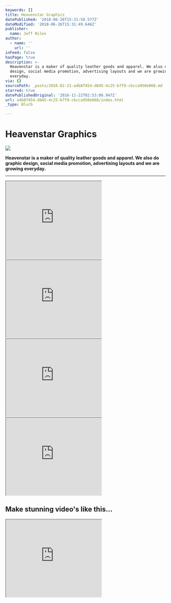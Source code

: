 ```yaml
---
keywords: []
title: Heavenstar Graphics
datePublished: '2018-06-26T15:31:50.577Z'
dateModified: '2018-06-26T15:31:49.646Z'
publisher:
  name: Jeff Niles
author:
  - name: ''
    url: ''
inFeed: false
hasPage: true
description: >-
  Heavenstar is a maker of quality leather goods and apparel. We also do graphic
  design, social media promotion, advertising layouts and we are growing
  everyday.
via: {}
sourcePath: _posts/2016-02-21-a4b8f454-d845-4c25-b7f9-cbcca950e068.md
starred: true
datePublishedOriginal: '2016-11-22T02:53:06.947Z'
url: a4b8f454-d845-4c25-b7f9-cbcca950e068/index.html
_type: Blurb

---
```

# Heavenstar Graphics
![](https://s3-us-west-2.amazonaws.com/the-grid-img/p/43b11c27cf01729c703122d340e812bddf96ba1c.gif)

**Heavenstar is a maker of quality leather goods and apparel. We also do graphic design, social media promotion, advertising layouts and we are growing everyday.**

---

<iframe src="https://the-grid.github.io/ed-userhtml/?g=eJxlzb0OgjAUQOFXaTq48VdAi6EQXTW-ArnFFmqAkvbGvr7oYqLrGc5XAxmd0oKOiKs_JkkIIYbFzIDOLnFv5yTAU7UIawciZ0WZRYcy5Qx27-QF43ueskjyQnJNCYIbFArana-n24USpyZBF6vtNNlAm9rMA_Gu_3oeAU0fbzNtJgOoPmYJklWZTGUlVR4_1qH9wf9gad1dOUHTDUmgeQGy6UN8" height="244" style=""></iframe>

<iframe src="https://the-grid.github.io/ed-userhtml/?g=eJxdkEFvgzAMhf8KitQegRZBGWta9VLt3u08pYkh0dIYOYGs_34R9DTJh-fn91myj6Yn8YDMk-RMhzD6rihijHkvJNwRf3KJj2K002CcL2ajAPNRj2dN0PMlv6kum_011X8qWR8gZnA-CPq6pXbBfRK7tqmbw1t7aNp91ZR1srZeY_wO8Bt4uY1GBc3rpmTZKtmiNZhBB86qXc0yH54WOLsjKaDOoYN3nIF6i7HTRilwKSMJrTVu4Mwhy5ZTV4CztE_YFP4k4fwoCJx8chZogtfgOll7kwTgXvbpWKzfOv0BM5JqHA" height="244" style=""></iframe>

<iframe src="https://the-grid.github.io/ed-userhtml/?g=eJxdkE9vwjAMxb9KFQmO_TsYLYRpF7Q723kKidtEC3HlpM349otaTpN8eH5-P0v2yfQk7pB5kpzpEEbfFUWMMe-FhBviTy7xXox2GozzxWwUYD7q8U0T9HzJb5r3TX1J9Z9K1geIGZwPgr6uqV1wn0R1eGmb8tC2u6p-bfZlsrZeY_wO8Bt4uY1GBc13-5Jlq2SL1mAGHTirq4ZlPjwscHZDUkCdQwdHnIF6i7HTRilwKSMJrTVu4Mwhy5ZTV4CztE_YFP4k4fwoCJx8cBZogufgMll7lQTgnvb5VKzfOv8BKWZqDQ" height="244" style=""></iframe>

<iframe src="https://the-grid.github.io/ed-userhtml/?g=eJxdkLFuwyAQhl_FQkq22nFiJ44bUnWJuqedKwJng4oBHdg0b19ke6p0w38f3z8cF9UhGyDzyCmRITjfFkWMMe8Yh4e1Pzm3Q-H02Cvji0kJsLmT7k0idHT2N4f3zf6W5n8roQ9gExgfGH7d0zrXfQpl05T7Y1nVTX1uTs0uoa2XNn4H-A203EYlgqTV6UiyJZI5S1C9DJTU1YFkPjw1UPKwKABbYw282gmw0za2UgkBJjkcrdbK9JQYS7L51KVAyY5kTCf5E5nxjiEY_qQk4AjrAyUJ4dMFEC8DCMVWfhu1vnMEMKt-vRTLL17_AJ3JcuE" height="244" style=""></iframe>

## Make stunning video's like this...

<iframe src="https://the-grid.github.io/ed-userhtml/?g=eJxlzbEOgjAUQNFfIR3coLVUA4ZCdNX4C-QVWqgplJQX-_uii4mud7ingmQM2kgyIi7ridIYYwaznQCDn7POTzTCUzcISwsy50KUqVaGAd-90yp5cSwYT1UhVGFIghAGjZK0l9v5fiVJ0E6S2RvvnI-kruw0JGvovt6KgLbLtpmxzgLqj3kAxcs9z1nPucgey9D84H-w8qHXQRK2IRTqFwOlRAY" height="244" style=""></iframe>